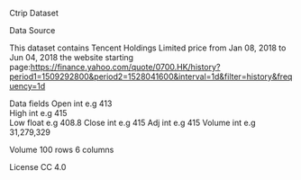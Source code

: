Ctrip Dataset

Data Source

This dataset contains Tencent Holdings Limited price from Jan 08, 2018 to Jun 04, 2018 the website starting page:https://finance.yahoo.com/quote/0700.HK/history?period1=1509292800&period2=1528041600&interval=1d&filter=history&frequency=1d



Data fields 
Open int e.g 413	
High int e.g 415	
Low float e.g 408.8
Close int e.g 415 
Adj int e.g 415	
Volume int e.g 31,279,329



Volume
100 rows 6 columns

License
CC 4.0
